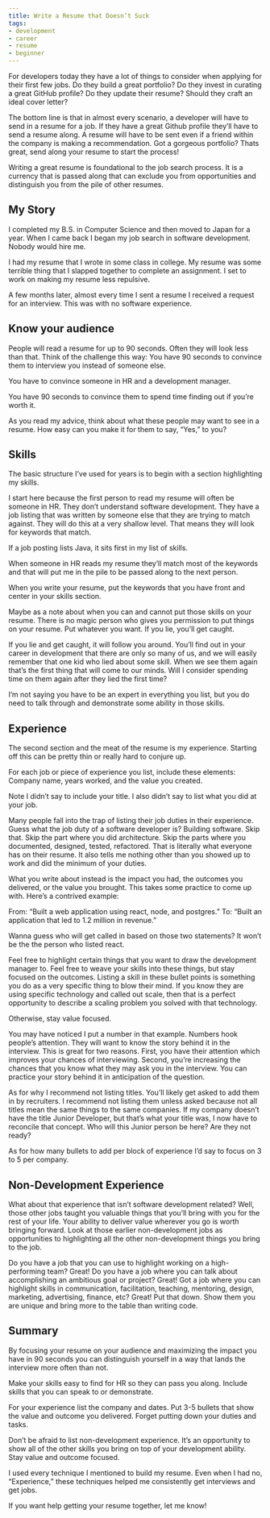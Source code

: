 ```yaml
---
title: Write a Resume that Doesn’t Suck
tags:
- development
- career
- resume
- beginner
---
```

For developers today they have a lot of things to consider when applying for their first few jobs. Do they build a great portfolio? Do they invest in curating a great GitHub profile? Do they update their resume? Should they craft an ideal cover letter?

The bottom line is that in almost every scenario, a developer will have to send in a resume for a job. If they have a great Github profile they’ll have to send a resume along. A resume will have to be sent even if a friend within the company is making a recommendation. Got a gorgeous portfolio? Thats great, send along your resume to start the process!

Writing a great resume is foundational to the job search process. It is a currency that is passed along that can exclude you from opportunities and distinguish you from the pile of other resumes.

## My Story

I completed my B.S. in Computer Science and then moved to Japan for a year. When I came back I began my job search in software development. Nobody would hire me.

I had my resume that I wrote in some class in college. My resume was some terrible thing that I slapped together to complete an assignment. I set to work on making my resume less repulsive.

A few months later, almost every time I sent a resume I received a request for an interview. This was with no software experience.

## Know your audience

People will read a resume for up to 90 seconds. Often they will look less than that. Think of the challenge this way: You have 90 seconds to convince them to interview you instead of someone else.

You have to convince someone in HR and a development manager.

You have 90 seconds to convince them to spend time finding out if you’re worth it.

As you read my advice, think about what these people may want to see in a resume. How easy can you make it for them to say, “Yes,” to you?

## Skills

The basic structure I’ve used for years is to begin with a section highlighting my skills.

I start here because the first person to read my resume will often be someone in HR. They don’t understand software development. They have a job listing that was written by someone else that they are trying to match against. They will do this at a very shallow level. That means they will look for keywords that match.

If a job posting lists Java, it sits first in my list of skills.

When someone in HR reads my resume they’ll match most of the keywords and that will put me in the pile to be passed along to the next person.

When you write your resume, put the keywords that you have front and center in your skills section.

Maybe as a note about when you can and cannot put those skills on your resume. There is no magic person who gives you permission to put things on your resume. Put whatever you want. If you lie, you’ll get caught.

If you lie and get caught, it will follow you around. You’ll find out in your career in development that there are only so many of us, and we will easily remember that one kid who lied about some skill. When we see them again that’s the first thing that will come to our minds. Will I consider spending time on them again after they lied the first time?

I’m not saying you have to be an expert in everything you list, but you do need to talk through and demonstrate some ability in those skills.

## Experience

The second section and the meat of the resume is my experience. Starting off this can be pretty thin or really hard to conjure up.

For each job or piece of experience you list, include these elements: Company name, years worked, and the value you created.

Note I didn’t say to include your title. I also didn’t say to list what you did at your job.

Many people fall into the trap of listing their job duties in their experience. Guess what the job duty of a software developer is? Building software. Skip that. Skip the part where you did architecture. Skip the parts where you documented, designed, tested, refactored. That is literally what everyone has on their resume. It also tells me nothing other than you showed up to work and did the minimum of your duties.

What you write about instead is the impact you had, the outcomes you delivered, or the value you brought. This takes some practice to come up with. Here’s a contrived example:

From: “Built a web application using react, node, and postgres.”
To: “Built an application that led to 1.2 million in revenue.”

Wanna guess who will get called in based on those two statements? It won’t be the the person who listed react.

Feel free to highlight certain things that you want to draw the development manager to. Feel free to weave your skills into these things, but stay focused on the outcomes. Listing a skill in these bullet points is something you do as a very specific thing to blow their mind. If you know they are using specific technology and called out scale, then that is a perfect opportunity to describe a scaling problem you solved with that technology.

Otherwise, stay value focused.

You may have noticed I put a number in that example. Numbers hook people’s attention. They will want to know the story behind it in the interview. This is great for two reasons. First, you have their attention which improves your chances of interviewing. Second, you’re increasing the chances that you know what they may ask you in the interview. You can practice your story behind it in anticipation of the question.

As for why I recommend not listing titles. You’ll likely get asked to add them in by recruiters. I recommend not listing them unless asked because not all titles mean the same things to the same companies. If my company doesn’t have the title Junior Developer, but that’s what your title was, I now have to reconcile that concept. Who will this Junior person be here? Are they not ready?

As for how many bullets to add per block of experience I’d say to focus on 3 to 5 per company.

## Non-Development Experience

What about that experience that isn’t software development related? Well, those other jobs taught you valuable things that you’ll bring with you for the rest of your life. Your ability to deliver value wherever you go is worth bringing forward. Look at those earlier non-development jobs as opportunities to highlighting all the other non-development things you bring to the job.

Do you have a job that you can use to highlight working on a high-performing team? Great! Do you have a job where you can talk about accomplishing an ambitious goal or project? Great! Got a job where you can highlight skills in communication, facilitation, teaching, mentoring, design, marketing, advertising, finance, etc? Great! Put that down. Show them you are unique and bring more to the table than writing code.

## Summary

By focusing your resume on your audience and maximizing the impact you have in 90 seconds you can distinguish yourself in a way that lands the interview more often than not.

Make your skills easy to find for HR so they can pass you along. Include skills that you can speak to or demonstrate.

For your experience list the company and dates. Put 3-5 bullets that show the value and outcome you delivered. Forget putting down your duties and tasks.

Don’t be afraid to list non-development experience. It’s an opportunity to show all of the other skills you bring on top of your development ability. Stay value and outcome focused.

I used every technique I mentioned to build my resume. Even when I had no, “Experience,” these techniques helped me consistently get interviews and get jobs.

If you want help getting your resume together, let me know!